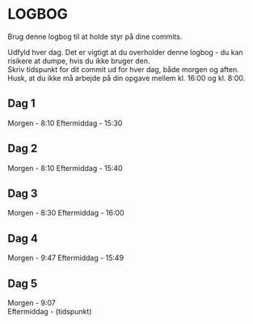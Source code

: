 # LOGBOG

Brug denne logbog til at holde styr på dine commits.

Udfyld hver dag. Det er vigtigt at du overholder denne logbog - du kan risikere at dumpe, hvis du ikke bruger den.  
Skriv tidspunkt for dit commit ud for hver dag, både morgen og aften.  
Husk, at du ikke må arbejde på din opgave mellem kl. 16:00 og kl. 8:00.

## Dag 1

Morgen - 8:10 
Eftermiddag - 15:30

## Dag 2

Morgen - 8:10
Eftermiddag - 15:40

## Dag 3

Morgen - 8:30 
Eftermiddag - 16:00

## Dag 4

Morgen - 9:47
Eftermiddag - 15:49

## Dag 5

Morgen - 9:07  
Eftermiddag - (tidspunkt)
